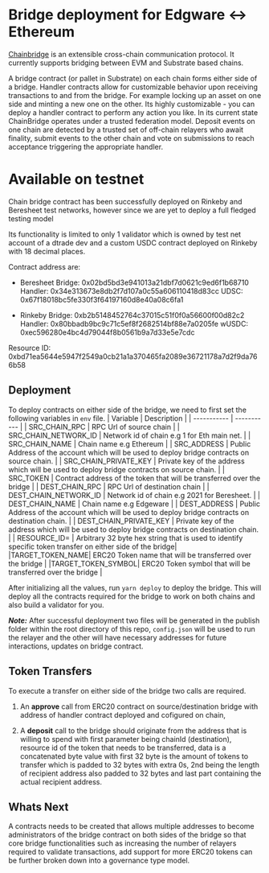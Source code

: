 
#  Bridge deployment for Edgware <-> Ethereum

[Chainbridge](https://github.com/ChainSafe/ChainBridge) is an extensible cross-chain communication protocol. It currently supports bridging between EVM and Substrate based chains.

A bridge contract (or pallet in Substrate) on each chain forms either side of a bridge. Handler contracts allow for customizable behavior upon receiving transactions to and from the bridge. For example locking up an asset on one side and minting a new one on the other. Its highly customizable - you can deploy a handler contract to perform any action you like.
In its current state ChainBridge operates under a trusted federation model. Deposit events on one chain are detected by a trusted set of off-chain relayers who await finality, submit events to the other chain and vote on submissions to reach acceptance triggering the appropriate handler. 

#  Available on testnet
Chain bridge contract has been successfully deployed on Rinkeby and Beresheet test networks, however since we are yet to deploy a full fledged testing model

Its functionality is limited to only 1 validator which is owned by test net account of a dtrade dev and a custom USDC contract deployed on Rinkeby with 18 decimal places.

Contract address are:

* Beresheet
Bridge: 0x02bd5bd3e941013a21dbf7d0621c9ed6f1b68710
Handler: 0x34e313673e8db2f7d107a0c55a606110418d83cc
UDSC: 0x67f18018bc5fe330f3f64197160d8e40a08c6fa1

* Rinkeby
Bridge: 0xb2b5148452764c37015c51f0f0a56600f00d82c2
Handler: 0x80bbadb9bc9c71c5ef8f2682514bf88e7a0205fe
wUSDC: 0xec596280e4bc4d79044f8b0561b9a7d33e5e7cdc

Resource ID: 0xbd71ea5644e5947f2549a0cb21a1a370465fa2089e36721178a7d2f9da766b58

##  Deployment

To deploy contracts on either side of the bridge, we need to first set the following variables in ```env``` file.
| Variable      | Description |
| ----------- | ----------- |
| SRC_CHAIN_RPC   | RPC Url of source chain        |
| SRC_CHAIN_NETWORK_ID      | Network id of chain e.g 1 for Eth main net.       |
| SRC_CHAIN_NAME   | Chain name e.g Ethereum        |
| SRC_ADDRESS   | Public Address of the account which will be used to deploy bridge contracts on source chain.        |
| SRC_CHAIN_PRIVATE_KEY   | Private key of the address which will be used to deploy bridge contracts on source chain.        |
| SRC_TOKEN   | Contract address of the token that will be transferred over the bridge        |
| DEST_CHAIN_RPC   | RPC Url of destination chain        |
| DEST_CHAIN_NETWORK_ID   | Network id of chain e.g 2021 for Beresheet.        |
| DEST_CHAIN_NAME   | Chain name e.g Edgeware        |
| DEST_ADDRESS   | Public Address of the account which will be used to deploy bridge contracts on destination chain. |
| DEST_CHAIN_PRIVATE_KEY   | Private key of the address which will be used to deploy bridge contracts on destination chain.        |
| RESOURCE_ID= | Arbitrary  32 byte hex string that is used to identify specific token transfer on either side of the bridge|
|TARGET_TOKEN_NAME| ERC20 Token name that will be transferred over the bridge |
|TARGET_TOKEN_SYMBOL| ERC20 Token symbol that will be transferred over the bridge |

After initializing all the values, run ```yarn deploy``` to deploy the bridge. This will deploy all the contracts required for the bridge to work on both chains and also build a validator for you.

***Note:*** After successful deployment two files will be generated in the publish folder within the root directory of this repo, ```config.json``` will be used to run the relayer and the other will have necessary addresses for future interactions, updates on bridge contract.

##  Token Transfers
To execute a transfer on either side of the bridge two calls are required.

1. An **approve** call from ERC20 contract on source/destination bridge with address of handler contract deployed and cofigured on chain,

2. A **deposit** call to the bridge should originate from the address that is willing to spend with first parameter being chainId (destination), resource id of the token that needs to be transferred, data is a concatenated byte value with first 32 byte is the amount of tokens to transfer which is padded to 32 bytes with extra 0s, 2nd being the length of recipient address also padded to 32 bytes and last part containing the actual recipient address.

##  Whats Next

A contracts needs to be created that allows multiple addresses to become administrators of the bridge contract on both sides of the bridge so that core bridge functionalities such as increasing the number of relayers required to validate transactions, add support for more ERC20 tokens can be further broken down into a governance type model.